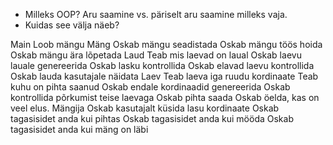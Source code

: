 * Milleks OOP? Aru saamine vs. päriselt aru saamine milleks vaja.
* Kuidas see välja näeb?

Main
    Loob mängu
Mäng
    Oskab mängu seadistada
    Oskab mängu töös hoida
    Oskab mängu ära lõpetada
Laud
    Teab mis laevad on laual
    Oskab laevu lauale genereerida
    Oskab lasku kontrollida
    Oskab elavad laevu kontrollida
    Oskab lauda kasutajale näidata
Laev
    Teab laeva iga ruudu kordinaate
    Teab kuhu on pihta saanud
    Oskab endale kordinaadid genereerida
    Oskab kontrollida põrkumist teise laevaga
    Oskab pihta saada
    Oskab öelda, kas on veel elus.
Mängija
    Oskab kasutajalt küsida lasu kordinaate
    Oskab tagasisidet anda kui pihtas
    Oskab tagasisidet anda kui mööda
    Oskab tagasisidet anda kui mäng on läbi
